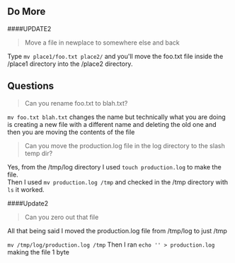 ## Do More

####UPDATE2

> Move a file in newplace to somewhere else and back

Type `mv place1/foo.txt place2/` and you'll move the foo.txt file inside the /place1 directory into the /place2 directory.

## Questions

> Can you rename foo.txt to blah.txt?

`mv foo.txt blah.txt` changes the name but technically what you are doing is creating a new file with a different name 
and deleting the old one and then you are moving the contents of the file

> Can you move the production.log file in the log directory to the slash temp dir?

Yes, from the /tmp/log directory I used `touch production.log` to make the file.  
Then I used `mv production.log /tmp` and checked in the /tmp directory with `ls` it worked.



####Update2
> Can you zero out that file


All that being said I moved the production.log file from /tmp/log to just /tmp

`mv /tmp/log/production.log /tmp` Then I ran `echo '' > production.log` making the file 1 byte

